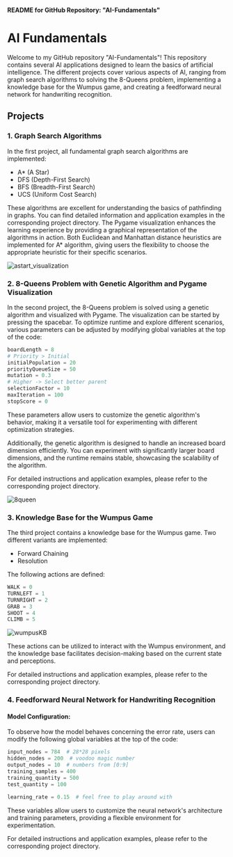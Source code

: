 **README for GitHub Repository: "AI-Fundamentals"**

# AI Fundamentals

Welcome to my GitHub repository "AI-Fundamentals"! This repository contains several AI applications designed to learn the basics of artificial intelligence. The different projects cover various aspects of AI, ranging from graph search algorithms to solving the 8-Queens problem, implementing a knowledge base for the Wumpus game, and creating a feedforward neural network for handwriting recognition.

## Projects

### 1. Graph Search Algorithms

In the first project, all fundamental graph search algorithms are implemented:

- A* (A Star)
- DFS (Depth-First Search)
- BFS (Breadth-First Search)
- UCS (Uniform Cost Search)

These algorithms are excellent for understanding the basics of pathfinding in graphs. You can find detailed information and application examples in the corresponding project directory.
The Pygame visualization enhances the learning experience by providing a graphical representation of the algorithms in action. 
Both Euclidean and Manhattan distance heuristics are implemented for A* algorithm, giving users the flexibility to choose the appropriate heuristic for their specific scenarios.

![astart_visualization](https://github.com/ligabeast/ai/assets/114762651/13674899-027d-46a1-b053-314bfeb6c5ff)


### 2. 8-Queens Problem with Genetic Algorithm and Pygame Visualization

In the second project, the 8-Queens problem is solved using a genetic algorithm and visualized with Pygame. The visualization can be started by pressing the spacebar. To optimize runtime and explore different scenarios, various parameters can be adjusted by modifying global variables at the top of the code:

```python
boardLength = 8
# Priority > Initial 
initialPopulation = 20
priorityQueueSize = 50
mutation = 0.3
# Higher -> Select better parent
selectionFactor = 10
maxIteration = 100
stopScore = 0
```

These parameters allow users to customize the genetic algorithm's behavior, making it a versatile tool for experimenting with different optimization strategies.

Additionally, the genetic algorithm is designed to handle an increased board dimension efficiently. You can experiment with significantly larger board dimensions, and the runtime remains stable, showcasing the scalability of the algorithm.

For detailed instructions and application examples, please refer to the corresponding project directory.

![8queen](https://github.com/ligabeast/ai/assets/114762651/4713cf50-a454-49c7-81e2-8cf21a0a0731)



### 3. Knowledge Base for the Wumpus Game

The third project contains a knowledge base for the Wumpus game. Two different variants are implemented:

- Forward Chaining
- Resolution

The following actions are defined:
```python
WALK = 0
TURNLEFT = 1
TURNRIGHT = 2
GRAB = 3
SHOOT = 4
CLIMB = 5
```
![wumpusKB](https://github.com/ligabeast/ai/assets/114762651/63a2f2c5-98a8-4909-ae34-ae81b84bd3b8)

These actions can be utilized to interact with the Wumpus environment, and the knowledge base facilitates decision-making based on the current state and perceptions.

For detailed instructions and application examples, please refer to the corresponding project directory.

### 4. Feedforward Neural Network for Handwriting Recognition

#### Model Configuration:

To observe how the model behaves concerning the error rate, users can modify the following global variables at the top of the code:

```python
input_nodes = 784  # 28*28 pixels
hidden_nodes = 200  # voodoo magic number
output_nodes = 10  # numbers from [0:9]
training_samples = 400
training_quantity = 500
test_quantity = 100

learning_rate = 0.15  # feel free to play around with
```

These variables allow users to customize the neural network's architecture and training parameters, providing a flexible environment for experimentation.

For detailed instructions and application examples, please refer to the corresponding project directory.
